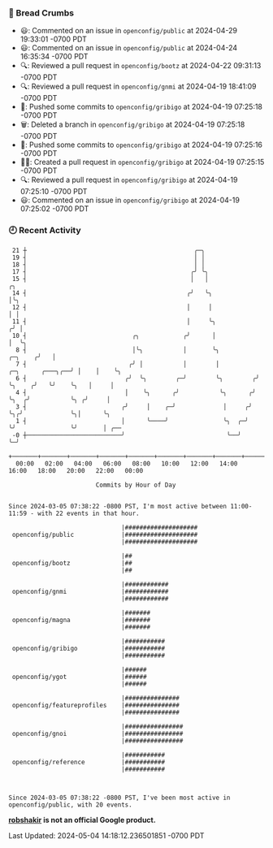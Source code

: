 ### 🍞 Bread Crumbs

 * 😃: Commented on an issue in `openconfig/public` at 2024-04-29 19:33:01 -0700 PDT
 * 😃: Commented on an issue in `openconfig/public` at 2024-04-24 16:35:34 -0700 PDT
 * 🔍: Reviewed a pull request in  `openconfig/bootz` at 2024-04-22 09:31:13 -0700 PDT
 * 🔍: Reviewed a pull request in  `openconfig/gnmi` at 2024-04-19 18:41:09 -0700 PDT
 * 🚢: Pushed some commits to `openconfig/gribigo` at 2024-04-19 07:25:18 -0700 PDT
 * 🗑: Deleted a branch in `openconfig/gribigo` at 2024-04-19 07:25:18 -0700 PDT
 * 🚢: Pushed some commits to `openconfig/gribigo` at 2024-04-19 07:25:16 -0700 PDT
 * ✍🏼: Created a pull request in `openconfig/gribigo` at 2024-04-19 07:25:15 -0700 PDT
 * 🔍: Reviewed a pull request in  `openconfig/gribigo` at 2024-04-19 07:25:10 -0700 PDT
 * 😃: Commented on an issue in `openconfig/gribigo` at 2024-04-19 07:25:02 -0700 PDT

### 🕘 Recent Activity
```
 21 ┼                                              ╭─╮
 19 ┤                                              │ │
 18 ┤                                              │ │
 17 ┤                                             ╭╯ ╰╮
 15 ┤                                             │   │                                       ╭╮
 14 ┤                                            ╭╯   ╰╮                                      │╰╮
 12 ┤                                            │     │                                      │ │
 11 ┤                                            │     ╰╮                                    ╭╯ │
 10 ┤                             ╭╮            ╭╯      │                                    │  ╰╮
  8 ┤                             │╰╮           │       ╰╮                           ╭─╮    ╭╯   │
  7 ┤                            ╭╯ │           │        │          ╭─╮      ╭───╮╭──╯ │    │    ╰╮
  6 ┤                           ╭╯  ╰╮        ╭─╯        ╰╮        ╭╯ ╰╮    ╭╯   ╰╯    ╰╮   │     │
  4 ┤                           │    ╰╮      ╭╯           ╰╮      ╭╯   ╰╮  ╭╯           ╰╮ ╭╯     │
  3 ┤                          ╭╯     │    ╭─╯             │     ╭╯     ╰╮╭╯             ╰╮│      ╰╮
  1 ┤                          │      ╰────╯               ╰╮  ╭─╯       ╰╯               ╰╯       │ ╭──
 -0 ┼──────────────────────────╯                            ╰──╯                                   ╰─╯
    +───────+───────+───────+───────+───────+───────+───────+───────+───────+───────+───────+───────+────
  00:00   02:00   04:00   06:00   08:00   10:00   12:00   14:00   16:00   18:00   20:00   22:00   00:00   

						Commits by Hour of Day


Since 2024-03-05 07:38:22 -0800 PST, I'm most active between 11:00-11:59 - with 22 events in that hour.

```



```
                               |####################
 openconfig/public             |####################
                               |####################

                               |##
 openconfig/bootz              |##
                               |##

                               |############
 openconfig/gnmi               |############
                               |############

                               |#######
 openconfig/magna              |#######
                               |#######

                               |###########
 openconfig/gribigo            |###########
                               |###########

                               |######
 openconfig/ygot               |######
                               |######

                               |###############
 openconfig/featureprofiles    |###############
                               |###############

                               |################
 openconfig/gnoi               |################
                               |################

                               |###########
 openconfig/reference          |###########
                               |###########



Since 2024-03-05 07:38:22 -0800 PST, I've been most active in openconfig/public, with 20 events.

```
**[robshakir](mailto:robjs@google.com) is not an official Google product.**  


Last Updated: 2024-05-04 14:18:12.236501851 -0700 PDT
